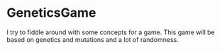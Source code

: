 # GeneticsGame
I try to fiddle around with some concepts for a game. This game will be based on genetics and mutations and a lot of randomness.

